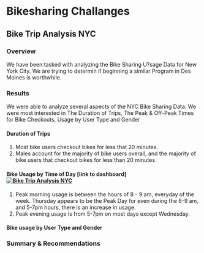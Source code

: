 # Bikesharing Challanges
## Bike Trip Analysis NYC
### Overview
We have been tasked with analyzing the Bike Sharing U?sage Data for New York City.  We are trying to determin if beginning a similar Program in Des Moines is worthwhile.  
### Results
We were able to analyze several aspects of the NYC Bike Sharing Data.  We were most interested in The Duration of Trips, The Peak & Off-Peak Times for Bike Checkouts, Usage by User Type and Gender
#### Duration of Trips
1. Most bike users checkout bikes for less that 20 minutes.
2. Males account for the majority of bike users overall, and the majority of bike users that checkout bikes for less than 20 minutes.

#### Bike Usage by Time of Day [link to dashboard]<div class='tableauPlaceholder' id='viz1678493908611' style='position: relative'><noscript><a href='#'><img alt='Bike Trip Analysis NYC ' src='https:&#47;&#47;public.tableau.com&#47;static&#47;images&#47;Q7&#47;Q7MHWMTBT&#47;1_rss.png' style='border: none' /></a></noscript><object class='tableauViz'  style='display:none;'><param name='host_url' value='https%3A%2F%2Fpublic.tableau.com%2F' /> <param name='embed_code_version' value='3' /> <param name='path' value='shared&#47;Q7MHWMTBT' /> <param name='toolbar' value='yes' /><param name='static_image' value='https:&#47;&#47;public.tableau.com&#47;static&#47;images&#47;Q7&#47;Q7MHWMTBT&#47;1.png' /> <param name='animate_transition' value='yes' /><param name='display_static_image' value='yes' /><param name='display_spinner' value='yes' /><param name='display_overlay' value='yes' /><param name='display_count' value='yes' /><param name='language' value='en-US' /></object></div>                <script type='text/javascript'>                    var divElement = document.getElementById('viz1678493908611');                    var vizElement = divElement.getElementsByTagName('object')[0];                    vizElement.style.width='1016px';vizElement.style.height='991px';                    var scriptElement = document.createElement('script');                    scriptElement.src = 'https://public.tableau.com/javascripts/api/viz_v1.js';                    vizElement.parentNode.insertBefore(scriptElement, vizElement);                </script>
1. Peak morning usage is between the hours of 8 - 9 am, everyday of the week.  Thursday appears to be the Peak Day for even during the 8-9 am, and 5-7pm hours, there is an increase in usage.
2. Peak evening usage is from 5-7pm on most days except Wednesday.

#### Bike usage by User Type and Gender

### Summary & Recommendations
